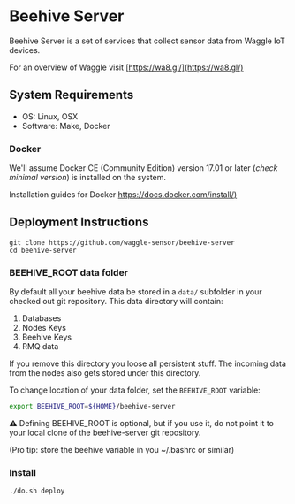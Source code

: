 <!--
waggle_topic=/beehive/introduction
-->

# Beehive Server


Beehive Server is a set of services that collect sensor data from Waggle IoT devices.


For an overview of Waggle visit [https://wa8.gl/](https://wa8.gl/)



## System Requirements

- OS: Linux, OSX
- Software: Make, Docker

### Docker

We'll assume Docker CE (Community Edition) version 17.01 or later (_check minimal version_) is installed on the system. 

Installation guides for Docker [https://docs.docker.com/install/)](https://docs.docker.com/install/)

## Deployment Instructions

```
git clone https://github.com/waggle-sensor/beehive-server
cd beehive-server
```

### BEEHIVE_ROOT data folder

By default all your beehive data be stored in a `data/` subfolder in your checked out git repository. This data directory will contain:

1. Databases 
2. Nodes Keys 
3. Beehive Keys 
4. RMQ data

If you remove this directory you loose all persistent stuff. The incoming data from the nodes also gets stored under this directory.

To change location of your data folder, set the `BEEHIVE_ROOT` variable:

```bash
export BEEHIVE_ROOT=${HOME}/beehive-server
```
⚠️ Defining BEEHIVE_ROOT is optional, but if you use it, do not point it to your local clone of the beehive-server git repository.

(Pro tip: store the beehive variable in you ~/.bashrc or similar)


### Install
```bash
./do.sh deploy
```

